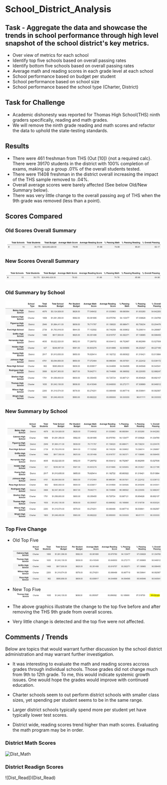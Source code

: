# School_District_Analysis

## Task - Aggregate the data and showcase the trends in school performance through high level snapshot of the school district's key metrics.
- Over view of metrics for each school
- Identify top five schools based on overall passing rates
- Identify bottom five schools based on overall passing rates
- Average math and reading scores in each grade level at each school
- School performance based on budget per student
- School performance based on school size
- School performance based the school type (Charter, District)

## Task for Challenge
- Academic dishonesty was reported for Thomas High School(THS) ninth graders specifically, reading and math grades.
- We will remove the ninth grade reading and math scores and refactor the data to uphold the state-testing standards.

## Results
- There were 461 freshman from THS (Out [10]) {not a required calc}.  There were 39170 students in the district with 100% completion of exams, making up a group .01% of the overall students tested.
- There were 11408 freshman in the district overall increasing the impact of the THS sample removed to .04%.
- Overall average scores were barely affected (See below Old/New Summary below).
- There was very little change to the overall passing avg of THS when the 9th grade was removed (less than a point).

## Scores Compared

### Old Scores Overall Summary
![Old_Summary](Resources/Old_Summary.PNG)

### New Scores Overall Summary
![New_Summary](Resources/New_Summary.PNG)

### Old Summary by School
![Old_District_Sum](Resources/Old_District_Sum.PNG)

### New Summary by School
![New_District_Sum](Resources/New_District_Sum.PNG)

### Top Five Change
- Old Top Five
![Old_Top_5](Resources/Old_Top_5.PNG)

- New Top Five
![New_Top_5_Single](Resources/New_Top_5_Single.PNG)

- The above graphics illustrate the change to the top five before and after removing the THS 9th grade from overall scores.
- Very little change is detected and the top five were not affected.

## Comments / Trends

Below are topics that would warrant further discussion by the school district administration and may warrant further investigation.

- It was interesting to evaluate the math and reading scores accross grades through individual schools.  Those grades did not change much from 9th to 12th grade.  To me, this would indicate systemic growth issues.  One would hope the grades would improve with continued education.

- Charter schools seem to out perform district schools with smaller class sizes, yet spending per student seems to be in the same range.

- Larger district schools typically spend more per student yet have typically lower test scores.

- District wide, reading scores trend higher than math scores.  Evaluating the math program may be in order.

### District Math Scores
![Dist_Math](Dist_Math)

### District Readign Scores
![Dist_Read])(Dist_Read)


